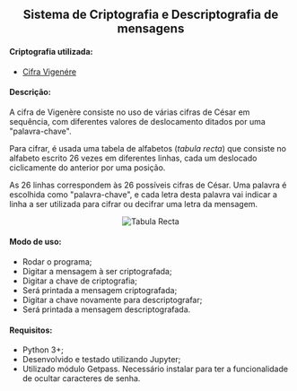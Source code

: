 <h2 align="center">Sistema de Criptografia e Descriptografia de mensagens</h2>
<h4>Criptografia utilizada:</h4>
<ul>
	<li><a href="https://pt.wikipedia.org/wiki/Cifra_de_Vigen%C3%A8re">Cifra Vigenére</a></li>
</ul>
<h4>Descrição:</h4>
<p>A cifra de Vigenère consiste no uso de várias cifras de César em sequência, com diferentes valores de deslocamento ditados por uma "palavra-chave".</p>
<p>Para cifrar, é usada uma tabela de alfabetos (<i>tabula recta</i>) que consiste no alfabeto escrito 26 vezes em diferentes linhas, cada um deslocado ciclicamente do anterior por uma posição.</p>
<p>As 26 linhas correspondem às 26 possíveis cifras de César. Uma palavra é escolhida como "palavra-chave", e cada letra desta palavra vai indicar a linha a ser utilizada para cifrar ou decifrar uma letra da mensagem.</p>
<div align="center"><img src="https://crypto.interactive-maths.com/uploads/1/1/3/4/11345755/1889186_orig.jpg" alt="Tabula Recta" align="middle"></div>
<h4>Modo de uso:</h4>
<ul>
	<li>Rodar o programa;</li>
  <li>Digitar a mensagem à ser criptografada;</li>
  <li>Digitar a chave de criptografia;</li>
  <li>Será printada a mensagem criptografada;</li>
  <li>Digitar a chave novamente para descriptografar;</li>
  <li>Será printada a mensagem descriptografada.</li>
</ul>
<h4>Requisitos:</h4>
<ul>
	<li>Python 3+;</li>
  <li>Desenvolvido e testado utilizando Jupyter;</li>
  <li>Utilizado módulo Getpass. Necessário instalar para ter a funcionalidade de ocultar caracteres de senha.</li>

</ul>
